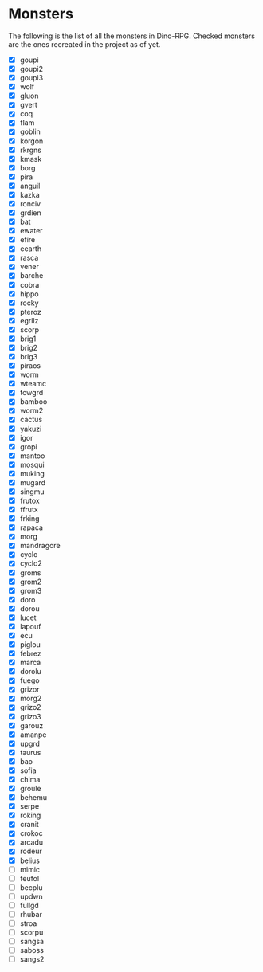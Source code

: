 # Monsters

The following is the list of all the monsters in Dino-RPG.
Checked monsters are the ones recreated in the project as of yet.

-   [x] goupi
-   [x] goupi2
-   [x] goupi3
-   [x] wolf
-   [x] gluon
-   [x] gvert
-   [x] coq
-   [x] flam
-   [x] goblin
-   [x] korgon
-   [x] rkrgns
-   [x] kmask
-   [x] borg
-   [x] pira
-   [x] anguil
-   [x] kazka
-   [x] ronciv
-   [x] grdien
-   [x] bat
-   [x] ewater
-   [x] efire
-   [x] eearth
-   [x] rasca
-   [x] vener
-   [x] barche
-   [x] cobra
-   [x] hippo
-   [x] rocky
-   [x] pteroz
-   [x] egrllz
-   [x] scorp
-   [x] brig1
-   [x] brig2
-   [x] brig3
-   [x] piraos
-   [x] worm
-   [x] wteamc
-   [x] towgrd
-   [x] bamboo
-   [x] worm2
-   [x] cactus
-   [x] yakuzi
-   [x] igor
-   [x] gropi
-   [x] mantoo
-   [x] mosqui
-   [x] muking
-   [x] mugard
-   [x] singmu
-   [x] frutox
-   [x] ffrutx
-   [x] frking
-   [x] rapaca
-   [x] morg
-   [x] mandragore
-   [x] cyclo
-   [x] cyclo2
-   [x] groms
-   [x] grom2
-   [x] grom3
-   [x] doro
-   [x] dorou
-   [x] lucet
-   [x] lapouf
-   [x] ecu
-   [x] piglou
-   [x] febrez
-   [x] marca
-   [x] dorolu
-   [x] fuego
-   [x] grizor
-   [x] morg2
-   [x] grizo2
-   [x] grizo3
-   [x] garouz
-   [x] amanpe
-   [x] upgrd
-   [x] taurus
-   [x] bao
-   [x] sofia
-   [x] chima
-   [x] groule
-   [x] behemu
-   [x] serpe
-   [x] roking
-   [x] cranit
-   [x] crokoc
-   [x] arcadu
-   [x] rodeur
-   [x] belius
-   [ ] mimic
-   [ ] feufol
-   [ ] becplu
-   [ ] updwn
-   [ ] fullgd
-   [ ] rhubar
-   [ ] stroa
-   [ ] scorpu
-   [ ] sangsa
-   [ ] saboss
-   [ ] sangs2
